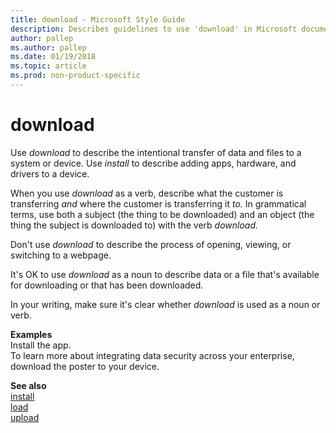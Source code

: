 ```yaml
---
title: download - Microsoft Style Guide
description: Describes guidelines to use 'download' in Microsoft documents and provides alternate examples. See also 'install.'
author: pallep
ms.author: pallep
ms.date: 01/19/2018
ms.topic: article
ms.prod: non-product-specific
---
```


# download

Use *download* to describe the intentional transfer of data and files to a system or device. Use *install* to describe adding apps, hardware, and drivers to a device. 

When you use *download* as a verb, describe what the customer is transferring *and* where the customer is transferring it *to.* In
grammatical terms, use both a subject (the thing to be downloaded) and
an object (the thing the subject is downloaded to) with the verb *download.*

Don't use *download* to describe the process of opening, viewing, or switching to a webpage.

It's OK to use *download* as a noun to describe data or a file that's available for downloading or that has been downloaded.

In your writing, make sure it's clear whether *download* is used as a noun or verb. 

**Examples**<br />Install the app.<br />To learn more about integrating data security across your enterprise, download the poster to your device. 

**See also** <br />[install](~/a-z-word-list-term-collections/i/install.md)<br />[load](~/a-z-word-list-term-collections/l/load.md)<br />[upload](~/a-z-word-list-term-collections/u/upload.md)
